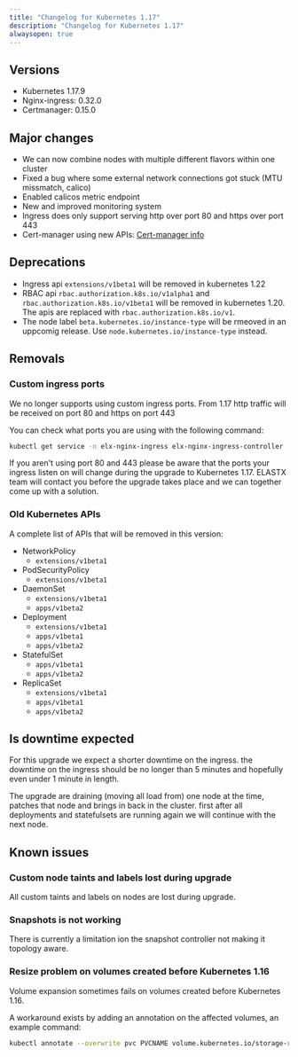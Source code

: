 ```yaml
---
title: "Changelog for Kubernetes 1.17"
description: "Changelog for Kubernetes 1.17"
alwaysopen: true
---
```


## Versions

* Kubernetes 1.17.9
* Nginx-ingress: 0.32.0
* Certmanager: 0.15.0

## Major changes

* We can now combine nodes with multiple different flavors within one cluster
* Fixed a bug where some external network connections got stuck (MTU missmatch, calico)
* Enabled calicos metric endpoint
* New and improved monitoring system
* Ingress does only support serving http over port 80 and https over port 443
* Cert-manager using new APIs: [Cert-manager info](https://github.com/jetstack/cert-manager/releases/tag/v0.11.0)

## Deprecations

* Ingress api `extensions/v1beta1` will be removed in kubernetes 1.22
* RBAC api `rbac.authorization.k8s.io/v1alpha1` and `rbac.authorization.k8s.io/v1beta1` will be removed in kubernetes 1.20. The apis are replaced with `rbac.authorization.k8s.io/v1`.
* The node label `beta.kubernetes.io/instance-type` will be rmeoved in an uppcomig release. Use `node.kubernetes.io/instance-type` instead.

## Removals

### Custom ingress ports

We no longer supports using custom ingress ports. From 1.17 http traffic will be received on port 80 and https on port 443

You can check what ports you are using with the following command:

```bash
kubectl get service -n elx-nginx-ingress elx-nginx-ingress-controller
```

If you aren't using port 80 and 443 please be aware that the ports your ingress listen on will change during the upgrade to Kubernetes 1.17. ELASTX team will contact you before the upgrade takes place and we can together come up with a solution.

### Old Kubernetes APIs

A complete list of APIs that will be removed in this version:

* NetworkPolicy
  * `extensions/v1beta1`
* PodSecurityPolicy
  * `extensions/v1beta1`
* DaemonSet
  * `extensions/v1beta1`
  * `apps/v1beta2`
* Deployment
  * `extensions/v1beta1`
  * `apps/v1beta1`
  * `apps/v1beta2`
* StatefulSet
  * `apps/v1beta1`
  * `apps/v1beta2`
* ReplicaSet
  * `extensions/v1beta1`
  * `apps/v1beta1`
  * `apps/v1beta2`

## Is downtime expected

For this upgrade we expect a shorter downtime on the ingress. the downtime on the ingress should be no longer than 5 minutes and hopefully even under 1 minute in length.

The upgrade are draining (moving all load from) one node at the time, patches that node and brings in back in the cluster. first after all deployments and statefulsets are running again we will continue with the next node.

## Known issues

### Custom node taints and labels lost during upgrade

All custom taints and labels on nodes are lost during upgrade.

### Snapshots is not working

There is currently a limitation ion the snapshot controller not making it topology aware.

### Resize problem on volumes created before Kubernetes 1.16

Volume expansion sometimes fails on volumes created before Kubernetes 1.16.

A workaround exists by adding an annotation on the affected volumes, an example command:

```bash
kubectl annotate --overwrite pvc PVCNAME volume.kubernetes.io/storage-resizer=cinder.csi.openstack.org
```
